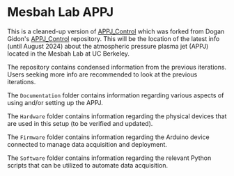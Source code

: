 # Mesbah Lab APPJ

This is a cleaned-up version of [APPJ_Control]() which was forked from Dogan Gidon's [APPJ_Control]() repository. This will be the location of the latest info (until August 2024) about the atmospheric pressure plasma jet (APPJ) located in the Mesbah Lab at UC Berkeley.

The repository contains condensed information from the previous iterations. Users seeking more info are recommended to look at the previous iterations.

The `Documentation` folder contains information regarding various aspects of using and/or setting up the APPJ.

The `Hardware` folder contains information regarding the physical devices that are used in this setup (to be verified and updated).

The `Firmware` folder contains information regarding the Arduino device connected to manage data acquisition and deployment.

The `Software` folder contains information regarding the relevant Python scripts that can be utilized to automate data acquisition.
